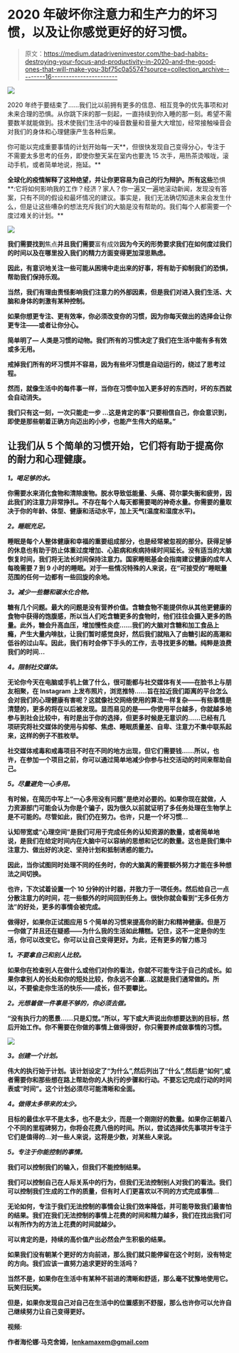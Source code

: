 # 2020 年破坏你注意力和生产力的坏习惯，以及让你感觉更好的好习惯。

> 原文：<https://medium.datadriveninvestor.com/the-bad-habits-destroying-your-focus-and-productivity-in-2020-and-the-good-ones-that-will-make-you-3bf75c0a5574?source=collection_archive---------16----------------------->

![](img/b9fec764eec883ce158f1d63fe1fc23e.png)

2020 年终于要结束了……我们比以前拥有更多的信息、相互竞争的优先事项和对未来合理的恐惧。从你跳下床的那一刻起，一直持续到你入睡的那一刻。希望不需要数羊就能做到。技术使我们生活中的噪音数量和音量大大增加，经常接触噪音会对我们的身体和心理健康产生各种后果。

你可能以完成重要事情的计划开始每一天**，但很快发现自己变得分心，专注于不需要太多思考的任务，即使你整天呆在室内也要洗 15 次手，用热茶烫喉咙，滚动手机，或者简单地说，拖延。**

**全球化的疫情解释了这种绝望，并让你更容易为自己的行为辩护。所有这些**恐惧**:它将如何影响我的工作？经济？家人？你一遍又一遍地滚动新闻，发现没有答案，只有不同的假设和最坏情况的建议。事实是，我们无法确切知道未来会发生什么，但是让这些嘈杂的想法充斥我们的大脑是没有帮助的。我们每个人都需要一个度过难关的计划。**

**![](img/1040bebf199156f47a13fb288502f964.png)**

**我们需要找到**焦点**并且我们需要**富有成效**因为今天的形势要求我们在如何度过我们的时间以及在哪里投入我们的精力方面变得更加深思熟虑。**

**因此，有意识地关注一些可能从困境中走出来的好事，将有助于抑制我们的恐惧，帮助我们保持乐观。**

**当然，我们有理由责怪影响我们注意力的外部因素，但是我们对进入我们生活、大脑和身体的刺激有某种控制。**

**如果你想更专注、更有效率，你必须改变你的习惯，因为你每天做出的选择会让你更专注——或者让你分心。**

**简单明了— **人类是习惯的动物**。我们所有的习惯决定了我们在生活中能有多有效或多无用。**

**戒掉我们所有的坏习惯并不容易，因为有些坏习惯是自动运行的，绕过了思考过程。**

**然而，就像生活中的每件事一样，当你在习惯中加入更多好的东西时，坏的东西就会自动消失。**

**我们只有这一刻，一次只能走一步 …这是肯定的事“只要相信自己，你会意识到，即使是那些朝着正确方向迈出的小步，也能产生伟大的结果。”**

## **让我们从 5 个简单的习惯开始，它们将有助于提高你的耐力和心理健康。**

*****1。喝足够的水。*****

**你需要水来消化食物和清除废物。脱水导致低能量、头痛、荷尔蒙失衡和疲劳，因此我们的注意力非常挣扎。不存在每个人每天都需要喝的神奇水量。你需要的量取决于你的年龄、体型、健康和活动水平，加上天气(温度和湿度水平)。**

*****2。睡眠充足。*****

**睡眠是每个人整体健康和幸福的重要组成部分，也是经常被忽视的部分。获得足够的休息也有助于防止体重过度增加、心脏病和疾病持续时间延长。没有适当的大脑恢复时间，我们将无法长时间保持注意力。国家睡眠基金会指南建议健康的成年人每晚需要 7 到 9 小时的睡眠。对于一些情况特殊的人来说，在“可接受的”睡眠量范围的任何一边都有一些回旋的余地。**

*****3。减少一些糖和碳水化合物。*****

**糖有几个问题。最大的问题是没有营养价值。含糖食物不能提供你从其他更健康的食物中获得的饱腹感，所以当人们吃含糖更多的食物时，他们往往会摄入更多的热量。此外，糖会升高血压，增加慢性炎症……我们的大脑对含糖和加工食品上瘾，产生大量内啡肽，让我们暂时感觉良好，然后我们就陷入了由糖引起的高潮和低谷的过山车。因此，我们有时会停下手头的工作，去寻找更多的糖。纯粹是浪费我们的时间…**

*****4。限制社交媒体。*****

**无论你今天在电脑或手机上做了什么，很可能都与社交媒体有关——在脸书上与朋友相聚，在 Instagram 上发布照片，浏览推特……旨在拉近我们距离的平台怎么会对我们的心理健康有害呢？这就像社交网络使用的算法一样复杂——有些事情是清楚的，更多的将在以后被发现。显而易见的是——你使用平台越多，你就越多地参与到社会比较中，有时是出于你的选择，但更多时候是无意识的……已经有几项研究将社交媒体的使用与抑郁、焦虑、睡眠质量差、自卑、注意力不集中联系起来，这样的例子不胜枚举。**

**社交媒体戒毒和戒毒项目不时在不同的地方出现，但它们需要钱……所以，也许，在参加一个项目之前，你可以通过简单地减少你参与社交活动的时间来帮助自己。**

*****5。尽量避免一心多用。*****

**有时候，在简历中写上“一心多用没有问题”是绝对必要的。如果你现在就做，人力资源部门可能会认为你是个骗子，因为很久以前就证明了多任务处理在生物学上是不可能的。尽管如此，我们仍在努力。也许，只是一个坏习惯…**

**认知带宽或“心理空间”是我们可用于完成任务的认知资源的数量，或者简单地说，是我们在给定时间内在大脑中可以容纳的思想和记忆的数量。这也是我们集中注意力、做出好的决定、坚持计划和抵制诱惑的能力。**

**因此，当你试图同时处理不同的任务时，你的大脑真的需要额外努力才能在多种想法之间切换。**

**也许，下次试着设置一个 10 分钟的计时器，并致力于一项任务。然后给自己一点分散注意力的时间，花一些额外的时间回到任务上。很快你就会看到“无多任务方法”的好处，更多的事情会被完成。**

**做得好，如果你正试图应用 5 个简单的习惯来提高你的耐力和精神健康。但是万一你做了并且还在疑惑——为什么我的生活如此糟糕。记住，**这不一定是你的生活，你可以改变它**。你可以让自己变得更好。为此，还有更多的智力练习**

*****1。不要拿自己和别人比较。*****

**如果你在检查别人在做什么或他们对你的看法，你就不可能专注于自己的成长。如果你拿别人的长处和你的短处比较，你永远不会赢…这就是我们通常做的。所以，不要偷走你生活的快乐——成长，但不要攀比。**

*****2。光想着做一件事是不够的，你必须去做。*****

**“没有执行力的愿景……只是幻觉。”所以，写下或大声说出你想要达到的目标，然后开始工作。你不需要在你做的事情上做得很好，你只需要养成做事情的习惯。**

**![](img/c5f53e90f559a4964377217c1137c333.png)**

*****3。创建一个计划。*****

**伟大的执行始于计划。该计划设定了“为什么”,然后列出了“什么”,然后是“如何”,或者需要你和那些想在路上帮助你的人执行的步骤和行动。不要忘记完成行动的时间表或“时间”。这个计划必须尽可能清晰和全面。**

*****4。做得太多带来的太少。*****

**目标的最佳水平不是太多，也不是太少，而是一个刚刚好的数量。如果你正朝着八个不同的里程碑努力，你将会花费八倍的时间。所以，尝试选择优先事项并专注于它们是值得的…对一些人来说，这将是少数，对某些人来说。**

*****5。专注于你能控制的事情。*****

**我们可以控制我们的输入，但我们不能控制结果。**

**我们可以控制自己在人际关系中的行为，但我们无法控制别人对我们的看法。我们可以控制我们生成的工作的质量，但有时人们更喜欢以不同的方式完成事情…**

**无论如何，专注于我们无法控制的事情会让我们效率降低，并可能导致我们最害怕的结果。我们在我们无法控制的事情上花费的时间和精力越多，我们在找出我们可以有所作为的方法上花费的时间就越少。**

**可以肯定的是，持续的高价值产出必然会产生积极的结果。**

**如果我们没有朝某个更好的方向前进，那么我们就只能停留在这个时刻，没有特定的方向。**我们应该一直努力追求更好的生活吗？****

**当然不是，如果你在生活中有某种不前进的清晰和舒适，那么毫不犹豫地使用它。玩笑归玩笑。**

**但是，如果你发现自己对自己在生活中的位置感到不舒服，那么也许你可以允许自己继续努力让自己变得更好。**

**视频:**

**作者海伦娜·马克舍姆，lenkamaxem@gmail.com**